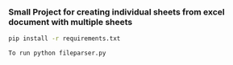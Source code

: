 ### Small Project for creating individual sheets from excel document with multiple sheets
```bash
pip install -r requirements.txt
```

```
To run python fileparser.py
```